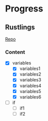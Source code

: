 # Progress

## Rustlings
[Repo](https://github.com/huhn511/rustlings)

### Content
- [x] variables
    - [x] variables1
    - [x] variables2
    - [x] variables3
    - [x] variables4
    - [x] variables5
    - [x] variables6
- [ ] if 
    - [ ] if1
    - [ ] if2